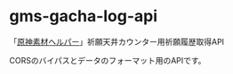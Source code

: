 # gms-gacha-log-api
「[原神素材ヘルパー](https://gms.chikach.net)」祈願天井カウンター用祈願履歴取得API

CORSのバイパスとデータのフォーマット用のAPIです。
